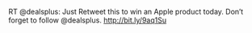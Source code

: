 <!--
id: 450672437
link: http://kevinisom.info/post/450672437/rt-dealsplus-just-retweet-this-to-win-an-apple
slug: rt-dealsplus-just-retweet-this-to-win-an-apple
date: Tue Mar 16 2010 10:28:43 GMT+1300 (NZDT)
raw: {"blog_name":"kevinisom","id":450672437,"post_url":"http://kevinisom.info/post/450672437/rt-dealsplus-just-retweet-this-to-win-an-apple","slug":"rt-dealsplus-just-retweet-this-to-win-an-apple","type":"text","date":"2010-03-15 21:28:43 GMT","timestamp":1268688523,"state":"published","format":"html","reblog_key":"sOzIq561","tags":[],"short_url":"http://tmblr.co/Zw68YyQtBSr","highlighted":[],"feed_item":"http://twitter.com/kev_nz/statuses/10535481896","from_feed_id":"650289","note_count":0,"title":null,"body":"<p>RT @dealsplus: Just Retweet this to win an Apple product today. Don&#8217;t forget to follow @dealsplus. <a href=\"http://bit.ly/9aq1Su\" target=\"_blank\">http://bit.ly/9aq1Su</a></p>"}
publish: 2010-03-016
tags: 
title: null
-->


RT @dealsplus: Just Retweet this to win an Apple product today. Don’t
forget to follow @dealsplus. <http://bit.ly/9aq1Su>


